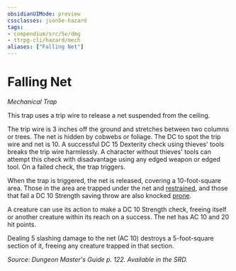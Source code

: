 ```yaml
---
obsidianUIMode: preview
cssclasses: json5e-hazard
tags:
- compendium/src/5e/dmg
- ttrpg-cli/hazard/mech
aliases: ["Falling Net"]
---
```

# Falling Net
*Mechanical Trap*  

This trap uses a trip wire to release a net suspended from the ceiling.

The trip wire is 3 inches off the ground and stretches between two columns or trees. The net is hidden by cobwebs or foliage. The DC to spot the trip wire and net is 10. A successful DC 15 Dexterity check using thieves' tools breaks the trip wire harmlessly. A character without thieves' tools can attempt this check with disadvantage using any edged weapon or edged tool. On a failed check, the trap triggers.

When the trap is triggered, the net is released, covering a 10-foot-square area. Those in the area are trapped under the net and [restrained](/compendium/rules/conditions.md#restrained), and those that fail a DC 10 Strength saving throw are also knocked [prone](/compendium/rules/conditions.md#prone).

A creature can use its action to make a DC 10 Strength check, freeing itself or another creature within its reach on a success. The net has AC 10 and 20 hit points.

Dealing 5 slashing damage to the net (AC 10) destroys a 5-foot-square section of it, freeing any creature trapped in that section.

*Source: Dungeon Master's Guide p. 122. Available in the SRD.*